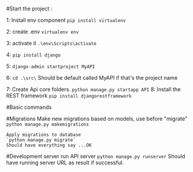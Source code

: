 #Start the project :

1:
    Install env component
    `pip install virtualenv`

2:
    create .env
    `virtualenv env`

3:
    activate it
    `.\env\Scripts\activate`

4:
    `pip install django`

5:
    `django-admin startproject MyAPI`

6:
    `cd .\src\` Should be default called MyAPI if that's the project name

7:
    Create Api core folders.
    `python manage.py startapp API`
8:
    Install the REST framework
    `pip install djangorestframework`

#Basic commands

#Migrations
    Make new migrations based on models, use before "migrate"
    `python manage.py makemigrations`

    Apply migrations to database
    `python manage.py migrate`
    Should have everything say ...OK

#Development server
    run API server
    `python manage.py runserver`
    Should have running server URL as result if successful.








